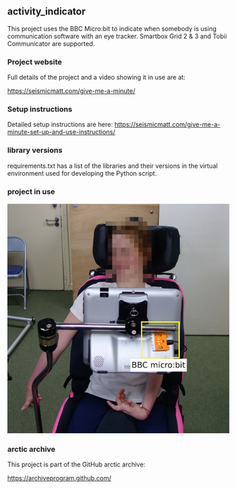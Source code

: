 ## activity_indicator

This project uses the BBC Micro:bit to indicate when somebody is using communication software with an eye tracker. Smartbox Grid 2 & 3 and Tobii Communicator are supported.

### Project website

Full details of the project and a video showing it in use are at:

 <https://seismicmatt.com/give-me-a-minute/>

### Setup instructions

Detailed setup instructions are here:
<https://seismicmatt.com/give-me-a-minute-set-up-and-use-instructions/>

### library versions

requirements.txt has a list of the libraries and their versions in the virtual environment used for developing the Python script.

### project in use

![activity_indicator in use](/docs/readme_docs/testing.jpg)

### arctic archive

This project is part of the GitHub arctic archive:

<https://archiveprogram.github.com/>
